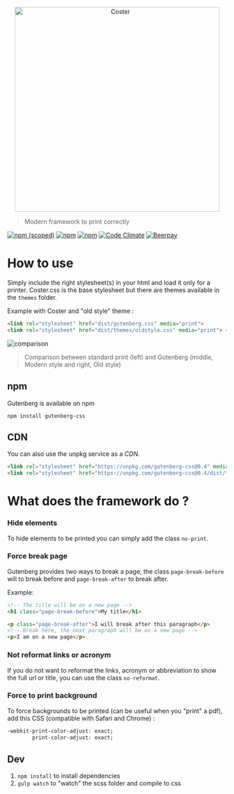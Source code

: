 <p align="center">
	<img width="470" alt="Coster" src="https://upload.wikimedia.org/wikipedia/commons/9/9e/Statue-Haarlem-Laurens_Janszoon_Coster.jpg">
</p>

> Modern framework to print correctly

[![npm (scoped)](https://img.shields.io/npm/v/gutenberg-css.svg?style=flat-square)](https://www.npmjs.com/package/gutenberg-css)
[![npm](https://img.shields.io/npm/l/gutenberg-css.svg?style=flat-square)]()
[![npm](https://img.shields.io/npm/dm/gutenberg-css.svg?style=flat-square)]()
[![Code Climate](https://img.shields.io/codeclimate/github/BafS/Gutenberg.svg?style=flat-square)](https://lima.codeclimate.com/github/BafS/Gutenberg)
[![Beerpay](https://beerpay.io/BafS/Gutenberg/badge.svg)](https://beerpay.io/BafS/Gutenberg)

# How to use

Simply include the right stylesheet(s) in your html and load it only for a printer.
Coster.css is the base stylesheet but there are themes available in the `themes` folder.

Example with Coster and "old style" theme :

```HTML
<link rel="stylesheet" href="dist/gutenberg.css" media="print">
<link rel="stylesheet" href="dist/themes/oldstyle.css" media="print"> <!-- optional -->
```

![comparison](https://i.imgur.com/tL5cHhn.png)

> Comparison between standard print (left) and Gutenberg (middle, Modern style and right, Old style)

## npm

Gutenberg is available on npm

```
npm install gutenberg-css
```

## CDN

You can also use the unpkg service as a *CDN*.

```HTML
<link rel="stylesheet" href="https://unpkg.com/gutenberg-css@0.4" media="print">
<link rel="stylesheet" href="https://unpkg.com/gutenberg-css@0.4/dist/themes/oldstyle.min.css" media="print">
```


# What does the framework do ?

### Hide elements

To hide elements to be printed you can simply add the class `no-print`.

### Force break page

Gutenberg provides two ways to break a page, the class `page-break-before` will to break before and `page-break-after` to break after.

Example:

```HTML
<!-- The title will be on a new page -->
<h1 class="page-break-before">My title</h1>

<p class="page-break-after">I will break after this paragraph</p>
<!-- Break here, the next paragraph will be on a new page -->
<p>I am on a new page</p>
```

### Not reformat links or acronym

If you do not want to reformat the links, acronym or abbreviation to show the full url or title, you
can use the class `no-reformat`.

### Force to print background

To force backgrounds to be printed (can be useful when you "print" a pdf), add this CSS (compatible with Safari and Chrome) :

```CSS
-webkit-print-color-adjust: exact;
        print-color-adjust: exact;
```

## Dev

 1. `npm install` to install dependencies
 2. `gulp watch` to "watch" the scss folder and compile to css
